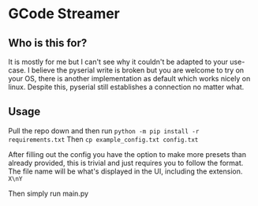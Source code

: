 # GCode Streamer

## Who is this for?
It is mostly for me but I can't see why it couldn't be adapted to your use-case. 
I believe the pyserial write is broken but you are welcome to try on your OS, there is another implementation as default which works nicely on linux.
Despite this, pyserial still establishes a connection no matter what.
## Usage
Pull the repo down and then run
`python -m pip install -r requirements.txt`
Then
`cp example_config.txt config.txt`

After filling out the config you have the option to make more presets than already provided, this is trivial and just requires you to follow the format. The file name will be what's displayed in the UI, including the extension.
`
X\nY
`

Then simply run main.py